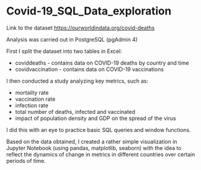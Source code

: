 # Covid-19_SQL_Data_exploration

Link to the dataset https://ourworldindata.org/covid-deaths

Analysis was carried out in PostgreSQL (pgAdmin 4)

First I split the dataset into two tables in Excel: 
- coviddeaths - contains data on COVID-19 deaths by country and time
- covidvaccination - contains data on COVID-19 vaccinations

I then conducted a study analyzing key metrics, such as: 
- mortality rate
- vaccination rate
- infection rate
- total number of deaths, infected and vaccinated
- impact of population density and GDP on the spread of the virus

I did this with an eye to practice basic SQL queries and window functions.

Based on the data obtained, I created a rather simple visualization in Jupyter Notebook (using pandas, matplotlib, seaborn) with the idea to reflect the dynamics of change in metrics in different countries over certain periods of time.

